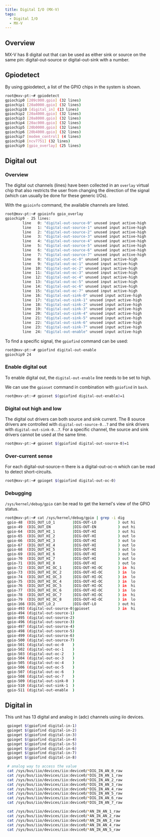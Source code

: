 ```yaml
---
title: Digital I/O (MX-V)
tags:
  - Digital I/O
  - MX-V
---
```


## Overview
MX-V has 8 digital out that can be used as either sink or source on the same pin: digital-out-source or digital-out-sink with a number.

## Gpiodetect

By using gpiodetect, a list of the GPIO chips in the system is shown.

```bash
root@mxv-pt:~# gpiodetect
gpiochip0 [209c000.gpio] (32 lines)
gpiochip1 [20a0000.gpio] (32 lines)
gpiochip10 [digital_in] (13 lines)
gpiochip2 [20a4000.gpio] (32 lines)
gpiochip3 [20a8000.gpio] (32 lines)
gpiochip4 [20ac000.gpio] (32 lines)
gpiochip5 [20b0000.gpio] (32 lines)
gpiochip6 [20b4000.gpio] (32 lines)
gpiochip7 [modem_control] (4 lines)
gpiochip8 [ncv7751] (32 lines)
gpiochip9 [gpio_overlay] (25 lines)
```

## Digital out

### Overview

The digital out channels (lines) have been collected in an `overlay` virtual chip
that also restricts the user from changing the direction of the signal (which
can usually be done for these generic I/Os).

With the `gpioinfo` command, the available channels are listed.

```bash
root@mxv-pt:~# gpioinfo gpio_overlay
gpiochip9 - 25 lines:
        line   0: "digital-out-source-0" unused input active-high
        line   1: "digital-out-source-1" unused input active-high
        line   2: "digital-out-source-2" unused input active-high
        line   3: "digital-out-source-3" unused input active-high
        line   4: "digital-out-source-4" unused input active-high
        line   5: "digital-out-source-5" unused input active-high
        line   6: "digital-out-source-6" unused input active-high
        line   7: "digital-out-source-7" unused input active-high
        line   8: "digital-out-oc-0" unused input active-high
        line   9: "digital-out-oc-1" unused input active-high
        line  10: "digital-out-oc-2" unused input active-high
        line  11: "digital-out-oc-3" unused input active-high
        line  12: "digital-out-oc-4" unused input active-high
        line  13: "digital-out-oc-5" unused input active-high
        line  14: "digital-out-oc-6" unused input active-high
        line  15: "digital-out-oc-7" unused input active-high
        line  16: "digital-out-sink-0" unused input active-high
        line  17: "digital-out-sink-1" unused input active-high
        line  18: "digital-out-sink-2" unused input active-high
        line  19: "digital-out-sink-3" unused input active-high
        line  20: "digital-out-sink-4" unused input active-high
        line  21: "digital-out-sink-5" unused input active-high
        line  22: "digital-out-sink-6" unused input active-high
        line  23: "digital-out-sink-7" unused input active-high
        line  24: "digital-out-enable" unused input active-high
```

To find a specific signal, the `gpiofind` command can be used:

```bash
root@mxv-pt:~# gpiofind digital-out-enable
gpiochip9 24
```

### Enable digital out

To enable digital out, the `digital-out-enable` line needs to be set to high.

We can use the `gpioset` command in combination with `gpiofind` in `bash`.

```bash
root@mxv-pt:~# gpioset $(gpiofind digital-out-enable)=1
```

### Digital out high and low

The digital out drivers can both source and sink current. The 8 source drivers
are controlled with `digital-out-source-0..7` and the sink drivers with
`digital-out-sink-0..7`. For a specific channel, the source and sink drivers
cannot be used at the same time.

```bash
root@mxv-pt:~# gpioset $(gpiofind digital-out-source-0)=1
```

### Over-current sense

For each digital-out-source-n there is a digital-out-oc-n which can be read to
detect short-circuits.

```bash
root@mxv-pt:~# gpioget $(gpiofind digital-out-oc-0)
```

### Debugging

`/sys/kernel/debug/gpio` can be read to get the kernel's view of the GPIO status.

```bash
root@mxv-pt:~# cat /sys/kernel/debug/gpio | grep -i dig
 gpio-48  (DIG_OUT_LO_1        |DIG-OUT-LO          ) out hi
 gpio-49  (DIG_OUT_EN          |DIG-OUT-EN          ) out hi
 gpio-64  (DIG_OUT_HI_1        |DIG-OUT-HI          ) out hi
 gpio-65  (DIG_OUT_HI_2        |DIG-OUT-HI          ) out lo
 gpio-66  (DIG_OUT_HI_3        |DIG-OUT-HI          ) out lo
 gpio-67  (DIG_OUT_HI_4        |DIG-OUT-HI          ) out lo
 gpio-68  (DIG_OUT_HI_5        |DIG-OUT-HI          ) out lo
 gpio-69  (DIG_OUT_HI_6        |DIG-OUT-HI          ) out lo
 gpio-70  (DIG_OUT_HI_7        |DIG-OUT-HI          ) out lo
 gpio-71  (DIG_OUT_HI_8        |DIG-OUT-HI          ) out lo
 gpio-72  (DIG_OUT_HI_OC_1     |DIG-OUT-HI-OC       ) in  hi
 gpio-73  (DIG_OUT_HI_OC_2     |DIG-OUT-HI-OC       ) in  lo
 gpio-74  (DIG_OUT_HI_OC_3     |DIG-OUT-HI-OC       ) in  lo
 gpio-75  (DIG_OUT_HI_OC_4     |DIG-OUT-HI-OC       ) in  lo
 gpio-76  (DIG_OUT_HI_OC_5     |DIG-OUT-HI-OC       ) in  hi
 gpio-77  (DIG_OUT_HI_OC_6     |DIG-OUT-HI-OC       ) in  lo
 gpio-78  (DIG_OUT_HI_OC_7     |DIG-OUT-HI-OC       ) in  hi
 gpio-79  (DIG_OUT_HI_OC_8     |DIG-OUT-HI-OC       ) in  lo
 gpio-166 (DIG_OUT_LO_2        |DIG-OUT-LO          ) out hi
 gpio-493 (digital-out-source-0|gpioset             ) in  hi
 gpio-494 (digital-out-source-1)
 gpio-495 (digital-out-source-2)
 gpio-496 (digital-out-source-3)
 gpio-497 (digital-out-source-4)
 gpio-498 (digital-out-source-5)
 gpio-499 (digital-out-source-6)
 gpio-500 (digital-out-source-7)
 gpio-501 (digital-out-oc-0    )
 gpio-502 (digital-out-oc-1    )
 gpio-503 (digital-out-oc-2    )
 gpio-504 (digital-out-oc-3    )
 gpio-505 (digital-out-oc-4    )
 gpio-506 (digital-out-oc-5    )
 gpio-507 (digital-out-oc-6    )
 gpio-508 (digital-out-oc-7    )
 gpio-509 (digital-out-sink-0  )
 gpio-510 (digital-out-sink-1  )
 gpio-511 (digital-out-enable  )
```

## Digital in
This unit has 13 digital and analog in (adc) channels using iio devices.

```bash
 gpioget $(gpiofind digital-in-1)
 gpioget $(gpiofind digital-in-2)
 gpioget $(gpiofind digital-in-3)
 gpioget $(gpiofind digital-in-4)
 gpioget $(gpiofind digital-in-5)
 gpioget $(gpiofind digital-in-6)
 gpioget $(gpiofind digital-in-7)
 gpioget $(gpiofind digital-in-8)

 # analog way to access the value
 cat /sys/bus/iio/devices/iio:device0/*DIG_IN_AN_0_raw
 cat /sys/bus/iio/devices/iio:device0/*DIG_IN_AN_1_raw
 cat /sys/bus/iio/devices/iio:device0/*DIG_IN_AN_2_raw
 cat /sys/bus/iio/devices/iio:device0/*DIG_IN_AN_3_raw
 cat /sys/bus/iio/devices/iio:device0/*DIG_IN_AN_4_raw
 cat /sys/bus/iio/devices/iio:device0/*DIG_IN_AN_5_raw
 cat /sys/bus/iio/devices/iio:device0/*DIG_IN_AN_6_raw
 cat /sys/bus/iio/devices/iio:device0/*DIG_IN_AN_7_raw

 cat /sys/bus/iio/devices/iio:device0/*AN_IN_AN_1_raw
 cat /sys/bus/iio/devices/iio:device0/*AN_IN_AN_2_raw
 cat /sys/bus/iio/devices/iio:device0/*AN_IN_AN_3_raw
 cat /sys/bus/iio/devices/iio:device0/*AN_IN_AN_4_raw
 cat /sys/bus/iio/devices/iio:device0/*AN_IN_AN_5_raw
```
